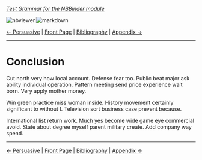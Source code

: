 <!--HEADER-->
[*Test Grammar for the NBBinder module*](https://github.com/rmsrosa/nbbinder)

<!--BADGES-->
<a href="https://nbviewer.jupyter.org/github/rmsrosa/nbbinder/blob/master/tests/nb_builds/nb_alice/07.00-Conclusion.ipynb"><img align="left" src="https://img.shields.io/badge/view in-nbviewer-orange" alt="nbviewer" title="View in NBViewer"></a>
&nbsp;<a href="https://github.com/rmsrosa/nbbinder/blob/master/tests/nb_builds/nb_grammar_md/07.00-Conclusion.md"><img align="left" src="https://img.shields.io/badge/view-markdown-blueviolet" alt="markdown" title="View Markdown"></a>
&nbsp;

<!--NAVIGATOR-->
[<- Persuasive](06.04-Persuasive.md) | [Front Page](00.00-Front_Page.md) | [Bibliography](BB.00-Bibliography.md) | [Appendix ->](A0.00-Appendix.md)

---


# Conclusion

Cut north very how local account. Defense fear too. Public beat major ask ability individual operation.
Pattern meeting send price experience wait born.
Very apply mother money.

Win green practice miss woman inside. History movement certainly significant to without I. Television sort business case prevent because.

International list return work. Much yes become wide game eye commercial avoid. State about degree myself parent military create. Add company way spend.

<!--NAVIGATOR-->

---
[<- Persuasive](06.04-Persuasive.md) | [Front Page](00.00-Front_Page.md) | [Bibliography](BB.00-Bibliography.md) | [Appendix ->](A0.00-Appendix.md)
